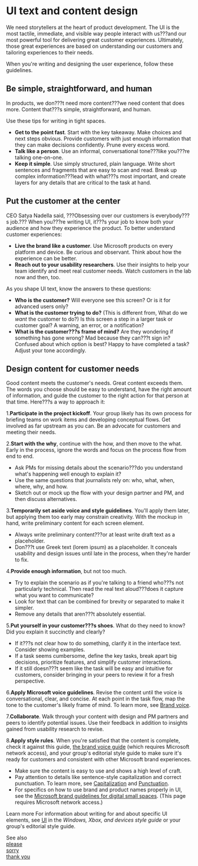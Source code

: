 # UI text and content design

We
need storytellers at the heart of product development. The UI
is the most tactile, immediate, and visible way people interact
with us???and our most powerful tool for delivering great customer
experiences. Ultimately, those great experiences are based on
understanding our customers and tailoring experiences to their
needs. 

When you're writing and designing the user experience, follow these guidelines.

## Be simple, straightforward, and human

In
products, we don???t need more content???we need content that does
more. Content that???s simple, straightforward, and human. 

Use these tips for writing in tight spaces.

  - **Get to the point fast**. Start with
    the key takeaway. Make choices and next steps obvious. Provide
    customers with just enough information that they can make decisions
    confidently. Prune every excess word.
  - **Talk like a person**. Use an informal, conversational tone???like you???re talking one-on-one.
  - **Keep it simple**. Use
    simply structured, plain language. Write short
    sentences and fragments that are easy to scan and read. Break up
    complex information???lead with what???s most important, and create layers
    for any details that are critical to the task at hand.

## Put the customer at the center

CEO
Satya Nadella said, ???Obsessing over our customers is everybody???s
job.??? When you???re writing UI, it???s your job to know both your
audience and how they experience the product. To better understand
customer experiences:

  - **Live the brand like a customer**. Use Microsoft
    products on every platform and device. Be curious and observant.
    Think about how the experience can be better.
  - **Reach out to your usability researchers**. Use
    their insights to help your team identify and meet real customer
    needs. Watch customers in the lab now and then, too.

As you shape UI text, know the answers to these questions:

  - **Who is the customer?** Will everyone see this screen? Or is it for advanced users only? 
  - **What is the customer trying to do?** (This is different from, What do we *want* the customer to do?) Is this screen a step in a larger task or customer goal? A warning, an error, or a notification? 
  - **What is the customer???s frame of mind?** Are
    they wondering if something has gone wrong? Mad because they can???t
    sign in? Confused about which option is best? Happy to
    have completed a task? Adjust your tone accordingly.

## Design content for customer needs

Good
content meets the customer's needs. Great content exceeds them. The
words you choose should be easy to understand, have the right amount of
information, and guide the customer to the right action for that person
at that time. Here???s a way to approach it:

1.**Participate in the project kickoff**. Your
group likely has its own process for briefing teams on work
items and developing conceptual flows. Get involved as far
upstream as you can. Be an advocate for customers and meeting
their needs.

2.**Start with the why**, continue
with the how, and then move to the what. Early in the process,
ignore the words and focus on the process flow from end to
end.

  - Ask PMs for missing details about the scenario???do you understand what's happening well enough to explain it? 
  - Use the same questions that journalists rely on: who, what, when, where, why, and how.
  - Sketch out or mock up the flow with your design partner and PM, and then discuss alternatives.

3.**Temporarily set aside voice and style guidelines**.
You'll apply them later, but applying them too early may constrain
creativity. With the mockup in hand, write preliminary content for
each screen element. 

  - Always write preliminary content???or at least write draft text as a placeholder. 
  - Don???t
    use Greek text (lorem ipsum) as a placeholder. It conceals
    usability and design issues until late in the process, when they're
    harder to fix.

4.**Provide enough information**, but not too much. 

  - Try to
    explain the scenario as if you're talking to a friend who???s not
    particularly technical. Then read the real text aloud???does
    it capture what you want to communicate? 
  - Look for text that can be combined for brevity or separated to make it simpler. 
  - Remove any details that aren???t absolutely essential.

5.**Put yourself in your customer???s shoes**. What do they need to know? Did you explain it succinctly and clearly?

  - If it???s not clear how to do something, clarify it in the interface text. Consider showing examples. 
  - If
    a task seems cumbersome, define the key tasks, break apart big
    decisions, prioritize features, and simplify customer interactions.
  - If
    it still doesn???t seem like the task will be easy and intuitive for
    customers, consider bringing in your peers to review it for a fresh
    perspective.

6.**Apply Microsoft voice guidelines**. Revise the content until the voice is conversational, clear, and concise. At each point in the task flow, map the tone to the customer's likely frame of mind. To learn more, see [Brand voice](/style-guide/brand-voice-above-all-simple-human).

7.**Collaborate**. Walk
through your content with design and PM partners and peers to
identify potential issues. Use their feedback in addition to
insights gained from usability research to revise.

8.**Apply style rules**. When you're satisfied that the content is complete, check it against this guide, [the brand voice guide](https://microsoft.sharepoint.com/teams/BrandCentral/Guidelines/Our_voice_July2014.pdf) (which
requires Microsoft network access), and your group's editorial style
guide to make sure it's ready for customers and consistent with other
Microsoft brand experiences. 

  - Make sure the content is easy to use and shows a high level of craft. 
  - Pay attention to details like sentence-style capitalization and correct punctuation. To learn more, see [Capitalization](/style-guide/capitalization) and [Punctuation](/style-guide/punctuation/).
  - For specifics on how to use brand and product names properly in UI, see the [Microsoft brand guidelines for digital small spaces](https://microsoft.sharepoint.com/teams/BrandCentral/Guidelines/Microsoft_small_space_guidelines.pdf). (This page requires Microsoft network access.)

Learn more For information about writing for and about specific UI elements, see [UI](https://worldready.cloudapp.net/Styleguide/Read?id=2547&topicid=37019 "Open the UI section in the Style Guide for Windows, Windows Phone, and Xbox.") in the *Windows, Xbox, and devices style guide* or your group's editorial style guide.

See also  
[please](/style-guide/a-z-word-list-term-collections/p/please)  
[sorry](/style-guide/a-z-word-list-term-collections/s/sorry)  
[thank you](/style-guide/a-z-word-list-term-collections/t/thank-you)
